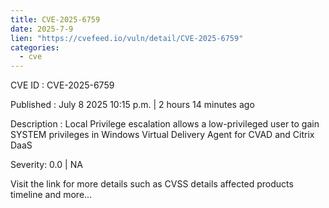```yaml
--- 
title: CVE-2025-6759
date: 2025-7-9
lien: "https://cvefeed.io/vuln/detail/CVE-2025-6759"
categories:
  - cve
---
```


CVE ID : CVE-2025-6759

Published :  July 8
2025
10:15 p.m. | 2 hours
14 minutes ago

Description : Local Privilege escalation allows a low-privileged user to gain SYSTEM privileges in Windows Virtual Delivery Agent for CVAD and Citrix DaaS

Severity: 0.0 | NA

Visit the link for more details
such as CVSS details
affected products
timeline
and more...
